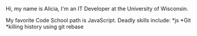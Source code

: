 Hi, my name is Alicia, I'm an IT Developer at the University of Wisconsin.

My favorite Code School path is JavaScript.
Deadly skills include:
*js
*Git
*killing history using git rebase